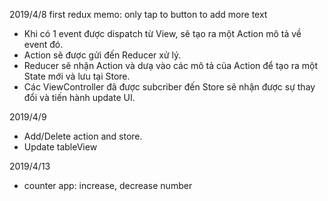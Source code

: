 2019/4/8
first redux memo:
only tap to button to add more text

- Khi có 1 event được dispatch từ View, sẽ tạo ra một Action mô tả về event đó.
- Action sẽ được gửi đến Reducer xử lý.
- Reducer sẽ nhận Action và dưạ vào các mô tả của Action để tạo ra một State mới và lưu tại Store.
- Các ViewController đã được subcriber đến Store sẽ nhận được sự thay đổi và tiến hành update UI.

2019/4/9
- Add/Delete action and store.
- Update tableView

2019/4/13
- counter app: increase, decrease number
